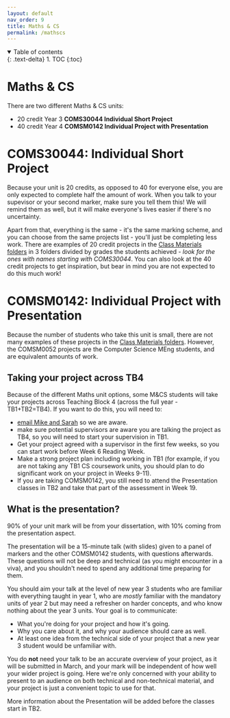 ```yaml
---
layout: default
nav_order: 9
title: Maths & CS
permalink: /mathscs
---
```


<details open markdown="block">
<summary>
Table of contents
</summary>
{: .text-delta}
1. TOC
{:toc}
</details>

# Maths & CS

There are two different Maths & CS units:  
* 20 credit Year 3 **COMS30044 Individual Short Project**
* 40 credit Year 4 **COMSM0142 Individual Project with Presentation**

# COMS30044: Individual Short Project

Because your unit is 20 credits, as opposed to 40 for everyone else, you are
only expected to complete half the amount of work.  When you talk to your
supevisor or your second marker, make sure you tell them this!  We will remind
them as well, but it will make everyone's lives easier if there's no
uncertainty.  

Apart from that, everything is the same - it's the same marking scheme, and you
can choose from the same projects list - you'll just be completing less work.
There are examples of 20 credit projects in the [Class Materials
folders](https://uob.sharepoint.com/:f:/r/teams/grp-2024-5IndividualProjects2/Shared%20Documents/General?csf=1&web=1&e=s4hyuU)
in 3 folders divided by grades the students achieved - *look for the ones with
names starting with COMS30044*. You can also look at the 40 credit projects to
get inspiration, but bear in mind you are not expected to do this much work!

# COMSM0142: Individual Project with Presentation

Because the number of students who take this unit is small, there are not many
examples of these projects in the [Class Materials
folders](https://uob.sharepoint.com/:f:/r/teams/grp-2024-5IndividualProjects2/Shared%20Documents/General?csf=1&web=1&e=s4hyuU).
However, the COMSM0052 projects are the Computer Science MEng students, and are
equivalent amounts of work.  

## Taking your project across TB4
Because of the different Maths unit options, some M&CS students will take your
projects across Teaching Block 4 (across the full year - TB1+TB2=TB4). If you
want to do this, you will need to:

* [email Mike and Sarah](/contact) so we are aware.
* make sure potential supervisors are aware you are talking the project as TB4, so you will need to start your supervision in TB1.
* Get your project agreed with a supervisor in the first few weeks, so you can start work before Week 6 Reading Week.
* Make a strong project plan including working in TB1 (for example, if you are not taking any TB1 CS coursework units, you should plan to do significant work on your project in Weeks 9-11).
* If you are taking COMSM0142, you still need to attend the Presentation classes in TB2 and take that part of the assessment in Week 19.

## What is the presentation?
90% of your unit mark will be from your dissertation, with 10% coming from the presentation aspect.  

The presentation will be a 15-minute talk (with slides) given to a panel of markers and the other COMSM0142 students, with questions afterwards. These questions will not be deep and technical (as you might encounter in a viva), and you shouldn't need to spend any additional time preparing for them. 

You should aim your talk at the level of new year 3 students who are familiar with everything taught in year 1, who are *mostly* familiar with the mandatory units of year 2 but may need a refresher on harder concepts, and who know nothing about the year 3 units. Your goal is to communicate:

* What you're doing for your project and how it's going.
* Why you care about it, and why your audience should care as well.
* At least one idea from the technical side of your project that a new year 3 student would be unfamiliar with.

You do **not** need your talk to be an accurate overview of your project, as it
will be submitted in March, and your mark will be independent of how well your
wider project is going. Here we're only concerned with your ability to present
to an audience on both technical and non-technical material, and your project
is just a convenient topic to use for that.

More information about the Presentation will be added before the classes start in TB2. 

